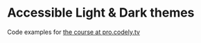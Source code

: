 # Accessible Light & Dark themes

Code examples for [the course at pro.codely.tv](https://pro.codely.tv/library/light-dark-themes-accesibles/)